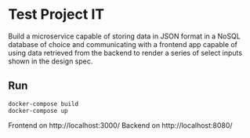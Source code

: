 # Test Project IT

Build a microservice capable of storing data in JSON format in a NoSQL database of choice and communicating with a frontend app capable of using data retrieved from the backend to render a series of select inputs shown in the design spec.

## Run
```
docker-compose build
docker-compose up
```

Frontend on http://localhost:3000/
Backend on http://localhost:8080/
